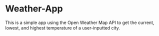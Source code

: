 # Weather-App
This is a simple app using the Open Weather Map API to get the current, lowest, and highest temperature of a user-inputted city.
